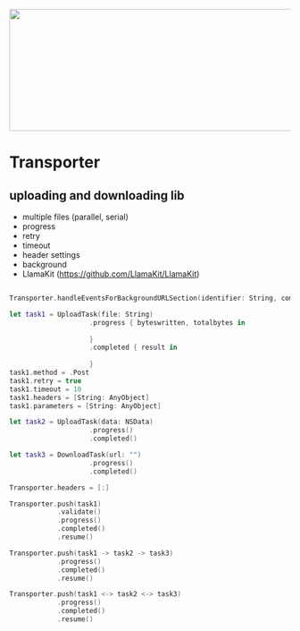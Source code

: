 <p align="center">
<img style="-webkit-user-select: none;" src="https://dl.dropboxusercontent.com/u/8556646/transporter.png" width="700" height="218">
</p>

# Transporter

uploading and downloading lib
------

- multiple files (parallel, serial)
- progress
- retry
- timeout
- header settings
- background
- LlamaKit (https://github.com/LlamaKit/LlamaKit)

``` swift

Transporter.handleEventsForBackgroundURLSection(identifier: String, completionHandler: ( ) -> ( ))

let task1 = UploadTask(file: String)
					.progress { byteswritten, totalbytes in
					
					}
					.completed { result in
					
					}
task1.method = .Post
task1.retry = true
task1.timeout = 10
task1.headers = [String: AnyObject]
task1.parameters = [String: AnyObject]

let task2 = UploadTask(data: NSData)
					.progress()
					.completed()

let task3 = DownloadTask(url: "")
					.progress()
					.completed()

Transporter.headers = [:]

Transporter.push(task1)
			.validate()
			.progress()
			.completed()
			.resume()

Transporter.push(task1 -> task2 -> task3)
			.progress()
			.completed()
			.resume()

Transporter.push(task1 <-> task2 <-> task3)
			.progress()
			.completed()
			.resume()
			
```
